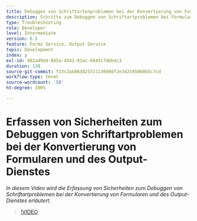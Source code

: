 ```yaml
---
title: Debuggen von Schriftartenproblemen bei der Konvertierung von Formularen und des Output-Dienstes
description: Schritte zum Debuggen von Schriftartproblemen bei Formularen und dem Output-Dienst
type: Troubleshooting
role: Developer
level: Intermediate
version: 6.5
feature: Forms Service, Output Service
topic: Development
index: y
exl-id: 982ad9d4-845a-4542-91ac-6645c7d6bdc3
duration: 138
source-git-commit: f23c2ab86d42531113690df2e342c65060b5c7cd
workflow-type: tm+mt
source-wordcount: '58'
ht-degree: 100%

---
```


# Erfassen von Sicherheiten zum Debuggen von Schriftartproblemen bei der Konvertierung von Formularen und des Output-Dienstes

*In diesem Video wird die Erfassung von Sicherheiten zum Debuggen von Schriftartproblemen bei der Konvertierung von Formularen und des Output-Dienstes erläutert.*

>[!VIDEO](https://video.tv.adobe.com/v/335487?quality=12&learn=on)

